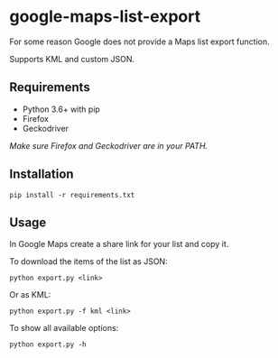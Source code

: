 # google-maps-list-export

For some reason Google does not provide a Maps list export function.

Supports KML and custom JSON.

## Requirements

- Python 3.6+ with pip
- Firefox
- Geckodriver

*Make sure Firefox and Geckodriver are in your PATH.*

## Installation

```shell
pip install -r requirements.txt
```

## Usage

In Google Maps create a share link for your list and copy it.

To download the items of the list as JSON:

```shell
python export.py <link>
```

Or as KML:

```shell
python export.py -f kml <link>
```

To show all available options:

```shell
python export.py -h
```
